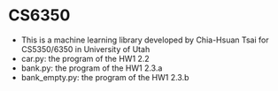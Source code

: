 # CS6350
- This is a machine learning library developed by Chia-Hsuan Tsai for CS5350/6350 in University of Utah
- car.py: the program of the HW1 2.2 
- bank.py: the program of the HW1 2.3.a
- bank_empty.py: the program of the HW1 2.3.b
